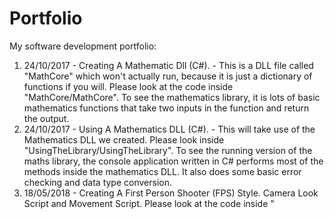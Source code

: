# Portfolio
My software development portfolio:

1. 24/10/2017 - Creating A Mathematic Dll (C#). - This is a DLL file called "MathCore" which won't actually run, because it is just a dictionary of functions if you will. Please look at the code inside "MathCore/MathCore". To see the mathematics library, it is lots of basic mathematics functions that take two inputs in the function and return the output.
2. 24/10/2017 - Using A Mathematics DLL (C#). - This will take use of the Mathematics DLL we created. Please look inside "UsingTheLibrary/UsingTheLibrary". To see the running version of the maths library, the console application written in C# performs most of the methods inside the mathematics DLL. It also does some basic error checking and data type conversion.
3. 18/05/2018 - Creating A First Person Shooter (FPS) Style. Camera Look Script and Movement Script. Please look at the code inside "
